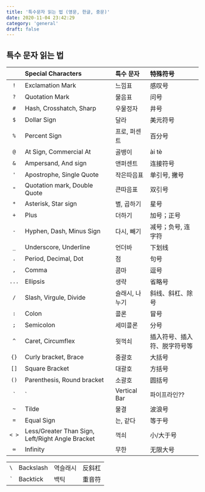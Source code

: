 ```yaml
---
title: '특수문자 읽는 법 (영문, 한글, 중문)'
date: 2020-11-04 23:42:29
category: 'general'
draft: false
---
```


## 특수 문자 읽는 법

|       | Special Characters                               | 특수 문자      | 特殊符号                     |
| :---: | :----------------------------------------------- | :------------- | :--------------------------- |
|  `!`  | Exclamation Mark                                 | 느낌표         | 感叹号                       |
|  `?`  | Quotation Mark                                   | 물음표         | 问号                         |
|  `#`  | Hash, Crosshatch, Sharp                          | 우물정자       | 井号                         |
|  `$`  | Dollar Sign                                      | 달라           | 美元符号                     |
|  `%`  | Percent Sign                                     | 프로, 퍼센트   | 百分号                       |
|  `@`  | At Sign, Commercial At                           | 골뱅이         | ài tè                        |
|  `&`  | Ampersand, And sign                              | 앤퍼센트       | 连接符号                     |
|  `'`  | Apostrophe, Single Quote                         | 작은따음표     | 单引号, 撇号                 |
|  `"`  | Quotation mark, Double Quote                     | 큰따음표       | 双引号                       |
|  `*`  | Asterisk, Star sign                              | 별, 곱하기     | 星号                         |
|  `+`  | Plus                                             | 더하기         | 加号；正号                   |
|  `-`  | Hyphen, Dash, Minus Sign                         | 다시, 빼기     | 减号；负号, 连字符           |
|  `_`  | Underscore, Underline                            | 언더바         | 下划线                       |
|  `.`  | Period, Decimal, Dot                             | 점             | 句号                         |
|  `,`  | Comma                                            | 콤마           | 逗号                         |
| `...` | Ellipsis                                         | 생략           | 省略号                       |
|  `/`  | Slash, Virgule, Divide                           | 슬래시, 나누기 | 斜线、斜杠、除号             |
|  `:`  | Colon                                            | 콜론           | 冒号                         |
|  `;`  | Semicolon                                        | 세미콜론       | 分号                         |
|  `^`  | Caret, Circumflex                                | 윗꺽쇠         | 插入符号、插入符、脱字符号等 |
| `{}`  | Curly bracket, Brace                             | 중괄호         | 大括号                       |
| `[]`  | Square Bracket                                   | 대괄호         | 方括号                       |
| `()`  | Parenthesis, Round bracket                       | 소괄호         | 圆括号                       |
|  `|`  | Vertical Bar                                     | 파이프라인??   | 竖线                         |
|  `~`  | Tilde                                            | 물결           | 波浪号                       |
|  `=`  | Equal Sign                                       | 는, 같다       | 等于号                       |
| `< >` | Less/Greater Than Sign, Left/Right Angle Bracket | 꺽쇠           | 小/大于号                    |
|  `∞`  | Infinity                                         | 무한           | 无限大号                     |

|                                     |     |     |     |
| :---------------------------------: | :-- | :-- | :-- |
| `\` | Backslash | 역슬래시 | 反斜杠 |
|    ` | Backtick | 백틱 | 重音符     |
